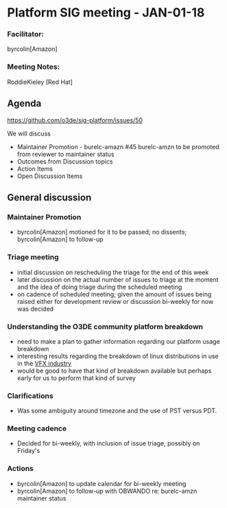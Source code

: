 # Platform SIG meeting - JAN-01-18

### Facilitator:
byrcolin[Amazon]

### Meeting Notes:
RoddieKieley [Red Hat]

## Agenda
https://github.com/o3de/sig-platform/issues/50

We will discuss
- Maintainer Promotion - burelc-amazn #45 burelc-amzn to be promoted from reviewer to maintainer status
- Outcomes from Discussion topics
- Action Items
- Open Discussion Items

## General discussion

### Maintainer Promotion
- byrcolin[Amazon] motioned for it to be passed; no dissents; byrcolin[Amazon] to follow-up

### Triage meeting
- initial discussion on rescheduling the triage for the end of this week
- later discussion on the actual number of issues to triage at the moment and the idea of doing triage during the scheduled meeting
- on cadence of scheduled meeting; given the amount of issues being raised either for development review or discussion bi-weekly for now was decided

### Understanding the O3DE community platform breakdown
- need to make a plan to gather information regarding our platform usage breakdown
- interesting results regarding the breakdown of linux distributions in use in the [VFX industry](https://drive.google.com/file/d/15b-4GMTSEE9tyqeQdBfy_LZnxQIdp38Y/view)
- would be good to have that kind of breakdown available but perhaps early for us to perform that kind of survey

### Clarifications
- Was some ambiguity around timezone and the use of PST versus PDT.

### Meeting cadence
- Decided for bi-weekly, with inclusion of issue triage, possibly on Friday's

### Actions
- byrcolin[Amazon] to update calendar for bi-weekly meeting
- byrcolin[Amazon] to follow-up with OBWANDO re: burelc-amzn maintainer status

